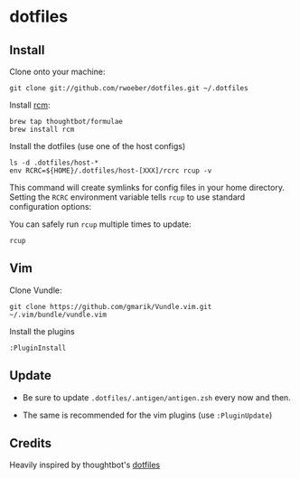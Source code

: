 dotfiles
===================

Install
-------

Clone onto your machine:

    git clone git://github.com/rwoeber/dotfiles.git ~/.dotfiles

Install [rcm](https://github.com/thoughtbot/rcm):

    brew tap thoughtbot/formulae
    brew install rcm

Install the dotfiles (use one of the host configs)

    ls -d .dotfiles/host-*
    env RCRC=${HOME}/.dotfiles/host-[XXX]/rcrc rcup -v

This command will create symlinks for config files in your home directory.
Setting the `RCRC` environment variable tells `rcup` to use standard configuration options:

You can safely run `rcup` multiple times to update:

    rcup

Vim
-------
Clone Vundle:

    git clone https://github.com/gmarik/Vundle.vim.git ~/.vim/bundle/vundle.vim


Install the plugins

    :PluginInstall


Update
-------

* Be sure to update `.dotfiles/.antigen/antigen.zsh` every now and then.

* The same is recommended for the vim plugins (use `:PluginUpdate`)


Credits
-------

Heavily inspired by thoughtbot's [dotfiles](https://github.com/thoughtbot/dotfiles/)
